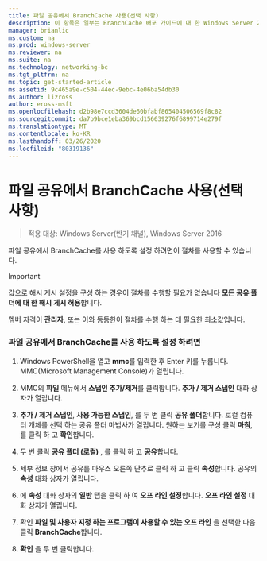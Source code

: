 ```yaml
---
title: 파일 공유에서 BranchCache 사용(선택 사항)
description: 이 항목은 일부는 BranchCache 배포 가이드에 대 한 Windows Server 2016, 지사에 WAN 대역폭 사용량을 최적화 하기 위해 분산 및 호스트 캐시 모드로 BranchCache를 배포 하는 방법을 보여 주는
manager: brianlic
ms.custom: na
ms.prod: windows-server
ms.reviewer: na
ms.suite: na
ms.technology: networking-bc
ms.tgt_pltfrm: na
ms.topic: get-started-article
ms.assetid: 9c465a9e-c504-44ec-9ebc-4e06ba54db30
ms.author: lizross
author: eross-msft
ms.openlocfilehash: d2b98e7ccd3604de60bfabf865404506569f8c82
ms.sourcegitcommit: da7b9bce1eba369bcd156639276f6899714e279f
ms.translationtype: MT
ms.contentlocale: ko-KR
ms.lasthandoff: 03/26/2020
ms.locfileid: "80319136"
---
```

# <a name="enable-branchcache-on-a-file-share-optional"></a>파일 공유에서 BranchCache 사용(선택 사항)

>적용 대상: Windows Server(반기 채널), Windows Server 2016

파일 공유에서 BranchCache를 사용 하도록 설정 하려면이 절차를 사용할 수 있습니다.  
  
> [!IMPORTANT]  
> 값으로 해시 게시 설정을 구성 하는 경우이 절차를 수행할 필요가 없습니다 **모든 공유 폴더에 대 한 해시 게시 허용**합니다.  
  
멤버 자격이 **관리자**, 또는 이와 동등한이 절차를 수행 하는 데 필요한 최소값입니다.  
  
### <a name="to-enable-branchcache-on-a-file-share"></a>파일 공유에서 BranchCache를 사용 하도록 설정 하려면  
  
1.  Windows PowerShell을 열고 **mmc**를 입력한 후 Enter 키를 누릅니다. MMC(Microsoft Management Console)가 열립니다.  
  
2.  MMC의 **파일** 메뉴에서 **스냅인 추가/제거**를 클릭합니다. **추가 / 제거 스냅인** 대화 상자가 열립니다.  
  
3.  **추가 / 제거 스냅인**,  **사용 가능한 스냅인**, 를 두 번 클릭 **공유 폴더**합니다. 로컬 컴퓨터 개체를 선택 하는 공유 폴더 마법사가 열립니다. 원하는 보기를 구성 클릭 **마침**, 를 클릭 하 고 **확인**합니다.  
  
4.  두 번 클릭 **공유 폴더 (로컬)** , 를 클릭 하 고 **공유**합니다.  
  
5.  세부 정보 창에서 공유를 마우스 오른쪽 단추로 클릭 하 고 클릭 **속성**합니다. 공유의 **속성** 대화 상자가 열립니다.  
  
6.  에 **속성** 대화 상자의 **일반** 탭을 클릭 하 여 **오프 라인 설정**합니다. **오프 라인 설정** 대화 상자가 열립니다.  
  
7.  확인 **파일 및 사용자 지정 하는 프로그램이 사용할 수 있는 오프 라인** 을 선택한 다음 클릭 **BranchCache**합니다.  
  
8.  **확인** 을 두 번 클릭합니다.  
  

